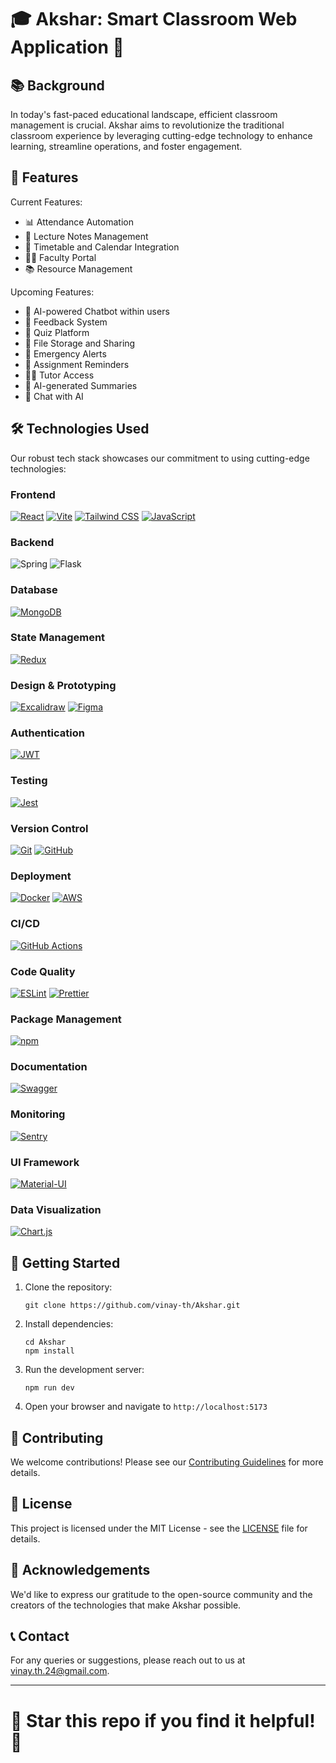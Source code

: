 # 🎓 Akshar: Smart Classroom Web Application 🚀

## 📚 Background

In today's fast-paced educational landscape, efficient classroom management is crucial. Akshar aims to revolutionize the traditional classroom experience by leveraging cutting-edge technology to enhance learning, streamline operations, and foster engagement.

## 🌟 Features

Current Features:

- 📊 Attendance Automation
- 📝 Lecture Notes Management
- 📅 Timetable and Calendar Integration
- 👨‍🏫 Faculty Portal
- 📚 Resource Management

Upcoming Features:

- 💬 AI-powered Chatbot within users
- 📣 Feedback System
- 🧠 Quiz Platform
- 📂 File Storage and Sharing
- 🚨 Emergency Alerts
- 📅 Assignment Reminders
- 👨‍🏫 Tutor Access
- 🤖 AI-generated Summaries
- 💬 Chat with AI

## 🛠 Technologies Used

Our robust tech stack showcases our commitment to using cutting-edge technologies:

### Frontend

[![React](https://img.shields.io/badge/React-61DAFB?style=for-the-badge&logo=react&logoColor=black)](https://reactjs.org/)
[![Vite](https://img.shields.io/badge/Vite-646CFF?style=for-the-badge&logo=vite&logoColor=white)](https://vitejs.dev/)
[![Tailwind CSS](https://img.shields.io/badge/Tailwind_CSS-38B2AC?style=for-the-badge&logo=tailwind-css&logoColor=white)](https://tailwindcss.com/)
[![JavaScript](https://img.shields.io/badge/JavaScript-F7DF1E?style=for-the-badge&logo=javascript&logoColor=black)](https://developer.mozilla.org/en-US/docs/Web/JavaScript)

### Backend

![Spring](https://img.shields.io/badge/spring-%236DB33F.svg?style=for-the-badge&logo=spring&logoColor=white)
![Flask](https://img.shields.io/badge/flask-%23000.svg?style=for-the-badge&logo=flask&logoColor=white)

### Database

[![MongoDB](https://img.shields.io/badge/MongoDB-47A248?style=for-the-badge&logo=mongodb&logoColor=white)](https://www.mongodb.com/)

### State Management

[![Redux](https://img.shields.io/badge/Redux-764ABC?style=for-the-badge&logo=redux&logoColor=white)](https://redux.js.org/)

### Design & Prototyping

[![Excalidraw](https://img.shields.io/badge/Excalidraw-6965DB?style=for-the-badge&logo=excalidraw&logoColor=white)](https://excalidraw.com/)
[![Figma](https://img.shields.io/badge/Figma-F24E1E?style=for-the-badge&logo=figma&logoColor=white)](https://www.figma.com/)

### Authentication

[![JWT](https://img.shields.io/badge/JWT-000000?style=for-the-badge&logo=JSON%20web%20tokens&logoColor=white)](https://jwt.io/)

### Testing

[![Jest](https://img.shields.io/badge/Jest-C21325?style=for-the-badge&logo=jest&logoColor=white)](https://jestjs.io/)

### Version Control

[![Git](https://img.shields.io/badge/Git-F05032?style=for-the-badge&logo=git&logoColor=white)](https://git-scm.com/)
[![GitHub](https://img.shields.io/badge/GitHub-181717?style=for-the-badge&logo=github&logoColor=white)](https://github.com/)

### Deployment

[![Docker](https://img.shields.io/badge/Docker-2496ED?style=for-the-badge&logo=docker&logoColor=white)](https://www.docker.com/)
[![AWS](https://img.shields.io/badge/AWS-232F3E?style=for-the-badge&logo=amazon-aws&logoColor=white)](https://aws.amazon.com/)

### CI/CD

[![GitHub Actions](https://img.shields.io/badge/GitHub_Actions-2088FF?style=for-the-badge&logo=github-actions&logoColor=white)](https://github.com/features/actions)

### Code Quality

[![ESLint](https://img.shields.io/badge/ESLint-4B32C3?style=for-the-badge&logo=eslint&logoColor=white)](https://eslint.org/)
[![Prettier](https://img.shields.io/badge/Prettier-F7B93E?style=for-the-badge&logo=prettier&logoColor=black)](https://prettier.io/)

### Package Management

[![npm](https://img.shields.io/badge/npm-CB3837?style=for-the-badge&logo=npm&logoColor=white)](https://www.npmjs.com/)

### Documentation

[![Swagger](https://img.shields.io/badge/Swagger-85EA2D?style=for-the-badge&logo=swagger&logoColor=black)](https://swagger.io/)

### Monitoring

[![Sentry](https://img.shields.io/badge/Sentry-362D59?style=for-the-badge&logo=sentry&logoColor=white)](https://sentry.io/)

### UI Framework

[![Material-UI](https://img.shields.io/badge/Material--UI-0081CB?style=for-the-badge&logo=material-ui&logoColor=white)](https://material-ui.com/)

### Data Visualization

[![Chart.js](https://img.shields.io/badge/Chart.js-FF6384?style=for-the-badge&logo=chart.js&logoColor=white)](https://www.chartjs.org/)

## 🚀 Getting Started

1. Clone the repository:

   ```
   git clone https://github.com/vinay-th/Akshar.git
   ```

2. Install dependencies:

   ```
   cd Akshar
   npm install
   ```

3. Run the development server:

   ```
   npm run dev
   ```

4. Open your browser and navigate to `http://localhost:5173`

## 🤝 Contributing

We welcome contributions! Please see our [Contributing Guidelines](CONTRIBUTING.md) for more details.

## 📄 License

This project is licensed under the MIT License - see the [LICENSE](LICENSE) file for details.

## 🙏 Acknowledgements

We'd like to express our gratitude to the open-source community and the creators of the technologies that make Akshar possible.

## 📞 Contact

For any queries or suggestions, please reach out to us at [vinay.th.24@gmail.com](mailto:vinay.th.24@gmail.com).

---

# 🌟 Star this repo if you find it helpful! 🌟
